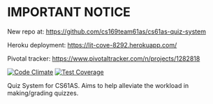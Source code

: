 IMPORTANT NOTICE
================

New repo at\:        https://github.com/cs169team61as/cs61as-quiz-system

Heroku deployment\:  https://lit-cove-8292.herokuapp.com/

Pivotal tracker\:    https://www.pivotaltracker.com/n/projects/1282818


[![Code Climate](https://codeclimate.com/github/Mduchamp/cs61as-quiz-system/badges/gpa.svg)](https://codeclimate.com/github/Mduchamp/cs61as-quiz-system)
[![Test Coverage](https://codeclimate.com/github/Mduchamp/cs61as-quiz-system/badges/coverage.svg)](https://codeclimate.com/github/Mduchamp/cs61as-quiz-system)

Quiz System for CS61AS. Aims to help alleviate the workload in making/grading
quizzes.
